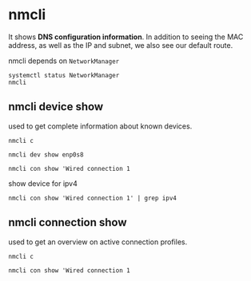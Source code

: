 # nmcli
It shows <b>DNS configuration information</b>. In addition to seeing the MAC address,
as well as the IP and subnet, we also see our default route.

nmcli depends on `NetworkManager`

```
systemctl status NetworkManager
nmcli
```

## nmcli device show
used to get complete information about known devices.
```
nmcli c

nmcli dev show enp0s8

nmcli con show 'Wired connection 1
```

show device for ipv4
```
nmcli con show 'Wired connection 1' | grep ipv4
```


## nmcli connection show
used to get an overview on active connection profiles.
```
nmcli c

nmcli con show 'Wired connection 1
```
